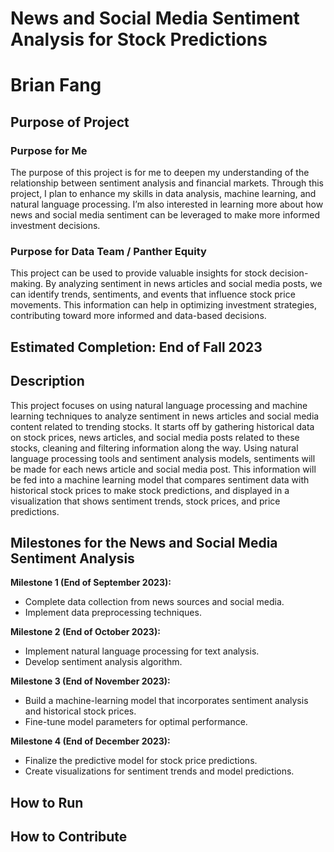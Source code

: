 # News and Social Media Sentiment Analysis for Stock Predictions

# Brian Fang

## Purpose of Project

### Purpose for Me
The purpose of this project is for me to deepen my understanding of the relationship between sentiment analysis and financial markets. Through this project, I plan to enhance my skills in data analysis, machine learning, and natural language processing. I’m also interested in learning more about how news and social media sentiment can be leveraged to make more informed investment decisions.

### Purpose for Data Team / Panther Equity
This project can be used to provide valuable insights for stock decision-making. By analyzing sentiment in news articles and social media posts, we can identify trends, sentiments, and events that influence stock price movements. This information can help in optimizing investment strategies, contributing toward more informed and data-based decisions.

## Estimated Completion: End of Fall 2023

## Description
This project focuses on using natural language processing and machine learning techniques to analyze sentiment in news articles and social media content related to trending stocks. It starts off by gathering historical data on stock prices, news articles, and social media posts related to these stocks, cleaning and filtering information along the way. Using natural language processing tools and sentiment analysis models, sentiments will be made for each news article and social media post. This information will be fed into a machine learning model that compares sentiment data with historical stock prices to make stock predictions, and displayed in a visualization that shows sentiment trends, stock prices, and price predictions.

## Milestones for the News and Social Media Sentiment Analysis

**Milestone 1 (End of September 2023):**  
- Complete data collection from news sources and social media.
- Implement data preprocessing techniques.

**Milestone 2 (End of October 2023):**
- Implement natural language processing for text analysis.
- Develop sentiment analysis algorithm.

**Milestone 3 (End of November 2023):**
- Build a machine-learning model that incorporates sentiment analysis and historical stock prices.
- Fine-tune model parameters for optimal performance.

**Milestone 4 (End of December 2023):**
- Finalize the predictive model for stock price predictions.
- Create visualizations for sentiment trends and model predictions.

## How to Run 

## How to Contribute
